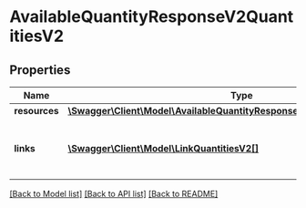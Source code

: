 # AvailableQuantityResponseV2QuantitiesV2

## Properties
Name | Type | Description | Notes
------------ | ------------- | ------------- | -------------
**resources** | [**\Swagger\Client\Model\AvailableQuantityResponseV2QuantitiesV2Resources**](AvailableQuantityResponseV2QuantitiesV2Resources.md) |  | 
**links** | [**\Swagger\Client\Model\LinkQuantitiesV2[]**](LinkQuantitiesV2.md) | contains links to prev, self and next page url&#x27;s | 

[[Back to Model list]](../../README.md#documentation-for-models) [[Back to API list]](../../README.md#documentation-for-api-endpoints) [[Back to README]](../../README.md)

